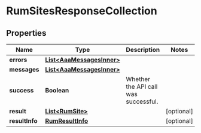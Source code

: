 

# RumSitesResponseCollection


## Properties

| Name | Type | Description | Notes |
|------------ | ------------- | ------------- | -------------|
|**errors** | [**List&lt;AaaMessagesInner&gt;**](AaaMessagesInner.md) |  |  |
|**messages** | [**List&lt;AaaMessagesInner&gt;**](AaaMessagesInner.md) |  |  |
|**success** | **Boolean** | Whether the API call was successful. |  |
|**result** | [**List&lt;RumSite&gt;**](RumSite.md) |  |  [optional] |
|**resultInfo** | [**RumResultInfo**](RumResultInfo.md) |  |  [optional] |



